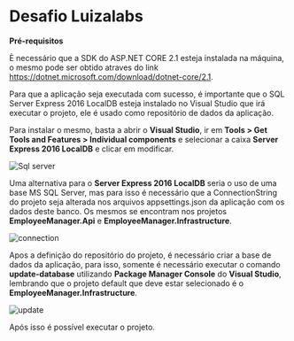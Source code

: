 # Desafio Luizalabs

**Pré-requisitos**

È necessário que a SDK do ASP.NET CORE 2.1 esteja instalada na máquina, o mesmo pode ser obtido atraves do link https://dotnet.microsoft.com/download/dotnet-core/2.1.

Para que a aplicação seja executada com sucesso, é importante que o SQL Server Express 2016 LocalDB esteja instalado no Visual Studio que irá executar o projeto, ele é usado como repositório de dados da aplicação.

Para instalar o mesmo, basta a abrir o **Visual Studio**, ir em **Tools > Get Tools and Features > Individual components** e selecionar a caixa **Server Express 2016 LocalDB** e clicar em modificar.

![Sql server](https://user-images.githubusercontent.com/11603630/57160361-f13c8580-6dbe-11e9-8a12-e84ab99a621a.PNG)

Uma alternativa para o **Server Express 2016 LocalDB** seria o uso de uma base MS SQL Server, mas para isso é necessário que a ConnectionString do projeto seja alterada nos arquivos appsettings.json da aplicação com os dados deste banco. Os mesmos se encontram nos projetos **EmployeeManager.Api** e **EmployeeManager.Infrastructure**.

![connection](https://user-images.githubusercontent.com/11603630/57160362-f13c8580-6dbe-11e9-9aff-f64824671e53.PNG)

Apos a definição do repositório do projeto, é necessário criar a base de dados da aplicação, para isso, somente é necessário executar o comando **update-database** utilizando **Package Manager Console** do **Visual Studio**, lembrando que o projeto default que deve estar selecionado é o **EmployeeManager.Infrastructure**.

![update](https://user-images.githubusercontent.com/11603630/57160363-f1d51c00-6dbe-11e9-94bd-1e9f1d3ac258.PNG)

Após isso é possível executar o projeto.
